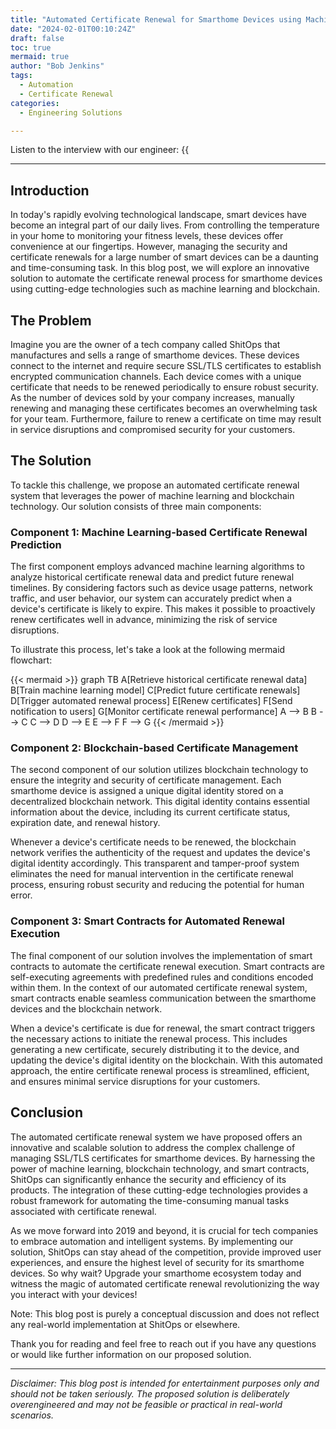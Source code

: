 ```yaml
---
title: "Automated Certificate Renewal for Smarthome Devices using Machine Learning and Blockchain Technology"
date: "2024-02-01T00:10:24Z"
draft: false
toc: true
mermaid: true
author: "Bob Jenkins"
tags:
  - Automation
  - Certificate Renewal
categories:
  - Engineering Solutions

---
```


Listen to the interview with our engineer: {{<audio src="https://s3.chaops.de/shitops/podcasts/automated-certificate-renewal-for-smarthome-devices-using-machine-learning-and-blockchain-technology.mp3" class="audio">}}

---

## Introduction

In today's rapidly evolving technological landscape, smart devices have become an integral part of our daily lives. From controlling the temperature in your home to monitoring your fitness levels, these devices offer convenience at our fingertips. However, managing the security and certificate renewals for a large number of smart devices can be a daunting and time-consuming task. In this blog post, we will explore an innovative solution to automate the certificate renewal process for smarthome devices using cutting-edge technologies such as machine learning and blockchain.

## The Problem

Imagine you are the owner of a tech company called ShitOps that manufactures and sells a range of smarthome devices. These devices connect to the internet and require secure SSL/TLS certificates to establish encrypted communication channels. Each device comes with a unique certificate that needs to be renewed periodically to ensure robust security. As the number of devices sold by your company increases, manually renewing and managing these certificates becomes an overwhelming task for your team. Furthermore, failure to renew a certificate on time may result in service disruptions and compromised security for your customers.

## The Solution

To tackle this challenge, we propose an automated certificate renewal system that leverages the power of machine learning and blockchain technology. Our solution consists of three main components:

### Component 1: Machine Learning-based Certificate Renewal Prediction

The first component employs advanced machine learning algorithms to analyze historical certificate renewal data and predict future renewal timelines. By considering factors such as device usage patterns, network traffic, and user behavior, our system can accurately predict when a device's certificate is likely to expire. This makes it possible to proactively renew certificates well in advance, minimizing the risk of service disruptions.

To illustrate this process, let's take a look at the following mermaid flowchart:

{{< mermaid >}}
graph TB
A[Retrieve historical certificate renewal data]
B[Train machine learning model]
C[Predict future certificate renewals]
D[Trigger automated renewal process]
E[Renew certificates]
F[Send notification to users]
G[Monitor certificate renewal performance]
A --> B
B --> C
C --> D
D --> E
E --> F
F --> G
{{< /mermaid >}}

### Component 2: Blockchain-based Certificate Management

The second component of our solution utilizes blockchain technology to ensure the integrity and security of certificate management. Each smarthome device is assigned a unique digital identity stored on a decentralized blockchain network. This digital identity contains essential information about the device, including its current certificate status, expiration date, and renewal history.

Whenever a device's certificate needs to be renewed, the blockchain network verifies the authenticity of the request and updates the device's digital identity accordingly. This transparent and tamper-proof system eliminates the need for manual intervention in the certificate renewal process, ensuring robust security and reducing the potential for human error.

### Component 3: Smart Contracts for Automated Renewal Execution

The final component of our solution involves the implementation of smart contracts to automate the certificate renewal execution. Smart contracts are self-executing agreements with predefined rules and conditions encoded within them. In the context of our automated certificate renewal system, smart contracts enable seamless communication between the smarthome devices and the blockchain network.

When a device's certificate is due for renewal, the smart contract triggers the necessary actions to initiate the renewal process. This includes generating a new certificate, securely distributing it to the device, and updating the device's digital identity on the blockchain. With this automated approach, the entire certificate renewal process is streamlined, efficient, and ensures minimal service disruptions for your customers.

## Conclusion

The automated certificate renewal system we have proposed offers an innovative and scalable solution to address the complex challenge of managing SSL/TLS certificates for smarthome devices. By harnessing the power of machine learning, blockchain technology, and smart contracts, ShitOps can significantly enhance the security and efficiency of its products. The integration of these cutting-edge technologies provides a robust framework for automating the time-consuming manual tasks associated with certificate renewal.

As we move forward into 2019 and beyond, it is crucial for tech companies to embrace automation and intelligent systems. By implementing our solution, ShitOps can stay ahead of the competition, provide improved user experiences, and ensure the highest level of security for its smarthome devices. So why wait? Upgrade your smarthome ecosystem today and witness the magic of automated certificate renewal revolutionizing the way you interact with your devices!

Note: This blog post is purely a conceptual discussion and does not reflect any real-world implementation at ShitOps or elsewhere.

Thank you for reading and feel free to reach out if you have any questions or would like further information on our proposed solution.

---

*Disclaimer: This blog post is intended for entertainment purposes only and should not be taken seriously. The proposed solution is deliberately overengineered and may not be feasible or practical in real-world scenarios.*